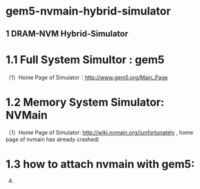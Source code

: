 # gem5-nvmain-hybrid-simulator
1 DRAM-NVM Hybrid-Simulator
-----------------------------
1.1 Full System Simultor : gem5
=============================
（1）Home Page of Simulator：http://www.gem5.org/Main_Page

1.2 Memory System Simulator: NVMain
=============================
（1）Home Page of Simulator: http://wiki.nvmain.org/(unfortunately , home page of nvmain has already crashed)

1.3 how to attach nvmain with gem5:  
=============================
4.  

